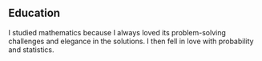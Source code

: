 ## Education

I studied mathematics because I always loved its problem-solving challenges and
elegance in the solutions. I then fell in love with probability and statistics.

